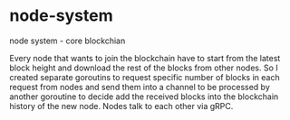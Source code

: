 # node-system
node system - core blockchian

Every node that wants to join the blockchain have to start from the latest block height and download the rest of the blocks from other nodes. So I created separate goroutins to request specific number of blocks in each request from nodes and send them into a channel to be processed by another goroutine to decide add the received blocks into the blockchain history of the new node. Nodes talk to each other via gRPC. 
